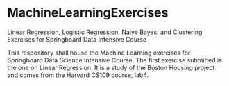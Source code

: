 # MachineLearningExercises
Linear Regression, Logistic Regression, Naive Bayes, and Clustering Exercises for Springboard Data Intensive Course

This respository shall house the Machine Learning exercises for Springboard Data Science Intensive Course.
The first exercise submitted is the one on Linear Regression.  It is a study of the Boston Housing project and comes from the Harvard CS109 course, lab4.
